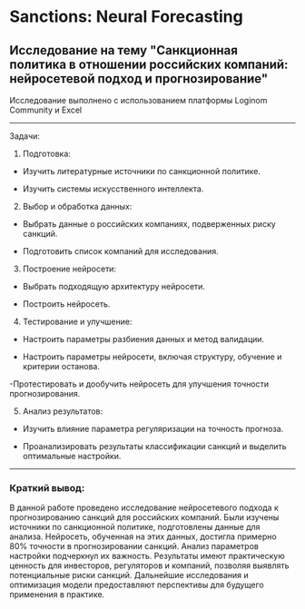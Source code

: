 # Sanctions: Neural Forecasting
## Исследование на тему "Санкционная политика в отношении российских компаний: нейросетевой подход и прогнозирование"

Исследование выполнено с использованием платформы Loginom Community и Excel

---

Задачи:

1) Подготовка:

- Изучить литературные источники по санкционной политике.

- Изучить системы искусственного интеллекта.

2) Выбор и обработка данных:

- Выбрать данные о российских компаниях, подверженных риску санкций.

- Подготовить список компаний для исследования.

3) Построение нейросети:

- Выбрать подходящую архитектуру нейросети.

- Построить нейросеть.

4) Тестирование и улучшение:

- Настроить параметры разбиения данных и метод валидации.

- Настроить параметры нейросети, включая структуру, обучение и критерии останова.

-Протестировать и дообучить нейросеть для улучшения точности прогнозирования.

5) Анализ результатов:

- Изучить влияние параметра регуляризации на точность прогноза.

- Проанализировать результаты классификации санкций и выделить оптимальные настройки.

---

### Краткий вывод:

В данной работе проведено исследование нейросетевого подхода к прогнозированию санкций для российских компаний. Были изучены источники по санкционной политике, подготовлены данные для анализа. Нейросеть, обученная на этих данных, достигла примерно 80% точности в прогнозировании санкций. Анализ параметров настройки подчеркнул их важность. Результаты имеют практическую ценность для инвесторов, регуляторов и компаний, позволяя выявлять потенциальные риски санкций. Дальнейшие исследования и оптимизация модели предоставляют перспективы для будущего применения в практике.
